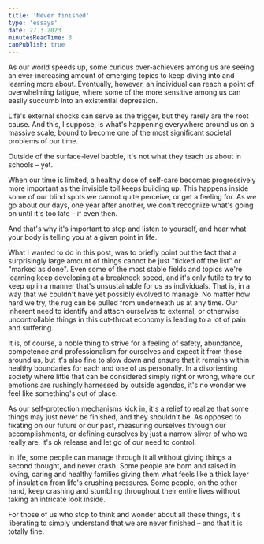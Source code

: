 ```yaml
---
title: 'Never finished'
type: 'essays'
date: 27.3.2023
minutesReadTime: 3
canPublish: true
---
```


As our world speeds up, some curious over-achievers among us are seeing an ever-increasing amount of emerging topics to keep diving into and learning more about. Eventually, however, an individual can reach a point of overwhelming fatigue, where some of the more sensitive among us can easily succumb into an existential depression. 

Life's external shocks can serve as the trigger, but they rarely are the root cause. And this, I suppose, is what's happening everywhere around us on a massive scale, bound to become one of the most significant societal problems of our time. 

Outside of the surface-level babble, it's not what they teach us about in schools – yet.

When our time is limited, a healthy dose of self-care becomes progressively more important as the invisible toll keeps building up. This happens inside some of our blind spots we cannot quite perceive, or get a feeling for. As we go about our days, one year after another, we don't recognize what's going on until it's too late – if even then. 

And that's why it's important to stop and listen to yourself, and hear what your body is telling you at a given point in life. 

What I wanted to do in this post, was to briefly point out the fact that a surprisingly large amount of things cannot be just "ticked off the list" or "marked as done". Even some of the most stable fields and topics we're learning keep developing at a breakneck speed, and it's only futile to try to keep up in a manner that's unsustainable for us as individuals. That is, in a way that we couldn't have yet possibly evolved to manage. No matter how hard we try, the rug can be pulled from underneath us at any time. Our inherent need to identify and attach ourselves to external, or otherwise uncontrollable things in this cut-throat economy is leading to a lot of pain and suffering.

It is, of course, a noble thing to strive for a feeling of safety, abundance, competence and professionalism for ourselves and expect it from those around us, but it's also fine to slow down and ensure that it remains within healthy boundaries for each and one of us personally. In a disorienting society where little that can be considered simply right or wrong, where our emotions are rushingly harnessed by outside agendas, it's no wonder we feel like something's out of place. 

As our self-protection mechanisms kick in, it's a relief to realize that some things may just never be finished, and they shouldn't be. As opposed to fixating on our future or our past, measuring ourselves through our accomplishments, or defining ourselves by just a narrow sliver of who we really are, it's ok release and let go of our need to control.

In life, some people can manage through it all without giving things a second thought, and never crash. Some people are born and raised in loving, caring and healthy families giving them what feels like a thick layer of insulation from life's crushing pressures. Some people, on the other hand, keep crashing and stumbling throughout their entire lives without taking an intricate look inside.

For those of us who stop to think and wonder about all these things, it's liberating to simply understand that we are never finished – and that it is totally fine.
